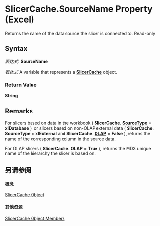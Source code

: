 
# SlicerCache.SourceName Property (Excel)

Returns the name of the data source the slicer is connected to. Read-only


## Syntax

 _表达式_. **SourceName**

 _表达式_ A variable that represents a **[SlicerCache](6e6533e3-0503-a1d3-9ecd-f7997233565f.md)** object.


### Return Value

 **String**


## Remarks

For slicers based on data in the workbook ( **SlicerCache**. **[SourceType](4e23b50d-5b9f-3272-3e14-1ce0b95f8dc4.md)** = **xlDatabase** ), or slicers based on non-OLAP external data ( **SlicerCache**. **SourceType** = **xlExternal** and **SlicerCache**. **[OLAP](621ca936-5b60-98be-45a2-ea15ef5297ba.md)** = **False** ), returns the name of the corresponding column in the source data.

For OLAP slicers ( **SlicerCache**. **OLAP** = **True** ), returns the MDX unique name of the hierarchy the slicer is based on.


## 另请参阅


#### 概念


[SlicerCache Object](6e6533e3-0503-a1d3-9ecd-f7997233565f.md)
#### 其他资源


[SlicerCache Object Members](http://msdn.microsoft.com/library/59572fc4-0dd9-096a-61b9-7775f90ac7be%28Office.15%29.aspx)